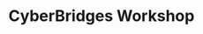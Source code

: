 ---
dateStart: 2015-08-31
dateEnd: 2015-09-01
title: "CyberBridges Workshop"
venue: "National Science Foundation"
organizer: Thomas Hacker
credit: "Katy Börner"
city: Arlington
state: VA
country: USA
pdfLink:
venueImages:
 - sm: image01.sm.jpg
   lg: image01.lg.jpg
 - sm: image02.sm.jpg
   lg: image02.lg.jpg
 - sm: image03.sm.jpg
   lg: image03.lg.jpg
 - sm: image04.sm.jpg
   lg: image04.lg.jpg
---